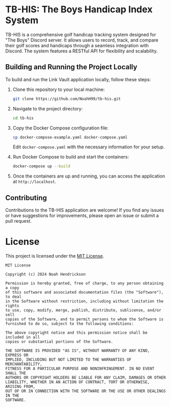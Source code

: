 # TB-HIS: The Boys Handicap Index System

TB-HIS is a comprehensive golf handicap tracking system designed for "The Boys" Discord server.
It allows users to record, track, and compare their golf scores and handicaps through a seamless integration
with Discord. The system features a RESTful API for flexibility and scalability.

## Building and Running the Project Locally

To build and run the Link Vault application locally, follow these steps:

1. Clone this repository to your local machine:

   ```bash
   git clone https://github.com/NoahH99/tb-his.git
   ```

2. Navigate to the project directory:

   ```bash
   cd tb-his
   ```

3. Copy the Docker Compose configuration file:

   ```bash
   cp docker-compose-example.yaml docker-compose.yaml
   ```

   Edit `docker-compose.yaml` with the necessary information for your setup.

4. Run Docker Compose to build and start the containers:

   ```bash
   docker-compose up --build
   ```

5. Once the containers are up and running, you can access the application at `http://localhost`.

## Contributing

Contributions to the TB-HIS application are welcome! If you find any issues or have suggestions for improvements, please
open an issue or submit a pull request.

# License

This project is licensed under the [MIT License](/LICENSE).

```
MIT License

Copyright (c) 2024 Noah Hendrickson

Permission is hereby granted, free of charge, to any person obtaining a copy
of this software and associated documentation files (the "Software"), to deal
in the Software without restriction, including without limitation the rights
to use, copy, modify, merge, publish, distribute, sublicense, and/or sell
copies of the Software, and to permit persons to whom the Software is
furnished to do so, subject to the following conditions:

The above copyright notice and this permission notice shall be included in all
copies or substantial portions of the Software.

THE SOFTWARE IS PROVIDED "AS IS", WITHOUT WARRANTY OF ANY KIND, EXPRESS OR
IMPLIED, INCLUDING BUT NOT LIMITED TO THE WARRANTIES OF MERCHANTABILITY,
FITNESS FOR A PARTICULAR PURPOSE AND NONINFRINGEMENT. IN NO EVENT SHALL THE
AUTHORS OR COPYRIGHT HOLDERS BE LIABLE FOR ANY CLAIM, DAMAGES OR OTHER
LIABILITY, WHETHER IN AN ACTION OF CONTRACT, TORT OR OTHERWISE, ARISING FROM,
OUT OF OR IN CONNECTION WITH THE SOFTWARE OR THE USE OR OTHER DEALINGS IN THE
SOFTWARE.
```
